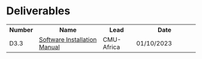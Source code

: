 # Deliverables

<table class="style-1" style="height: 174px;" width="425">
<tbody>
<tr>
<th>Number</th>
<th>Name</th>
<th>Lead</th>
<th style="min-width: 150px;">Date</th>
</tr>
<tr>
<td>D3.3</td>
<td><a href="https://cssr4africa.github.io/deliverables/CSSR4Africa_Deliverable_D3.3.pdf">Software Installation Manual</a></td>
<td>CMU-Africa</td>
<td>01/10/2023</td>
</tr>
</tbody>
</table>
